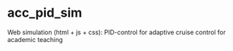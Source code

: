 # acc_pid_sim
Web simulation (html + js + css): PID-control for adaptive cruise control for academic teaching
